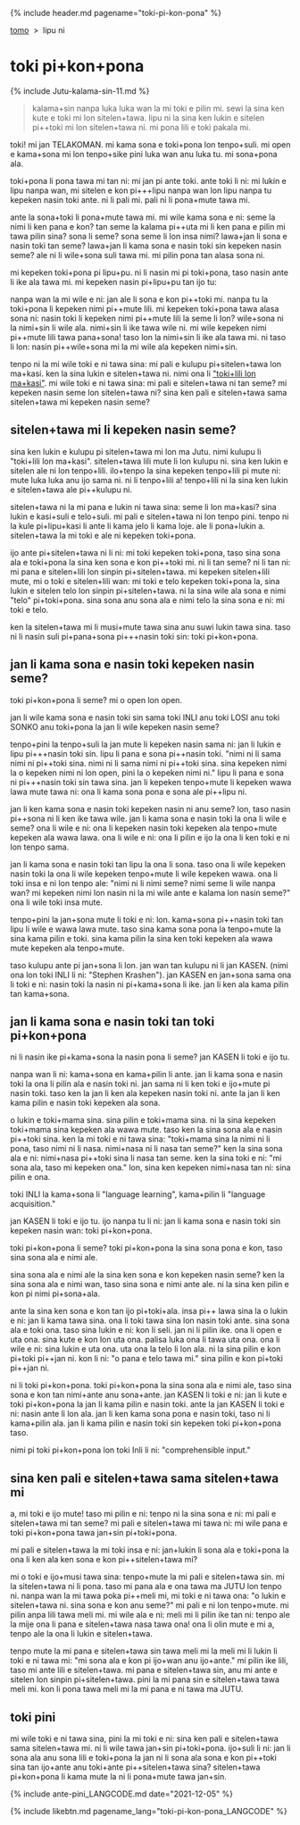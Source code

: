 {% include header.md pagename="toki-pi-kon-pona" %}

<span class="lp">

[tomo](https://joelthomastr.github.io/tokipona/README_LANGCODE)&nbsp;&nbsp;>&nbsp;&nbsp;lipu ni

# toki pi+kon+pona

{% include Jutu-kalama-sin-11.md %}

> kalama+sin nanpa luka luka wan la mi toki e pilin mi. sewi la sina ken kute e toki mi lon sitelen+tawa. lipu ni la sina ken lukin e sitelen pi++toki mi lon sitelen+tawa ni. mi pona lili e toki pakala mi.

toki! mi jan TELAKOMAN. mi kama sona e toki+pona lon tenpo+suli. mi open e kama+sona mi lon tenpo+sike pini luka wan anu luka tu. mi sona+pona ala.

toki+pona li pona tawa mi tan ni: mi jan pi ante toki. ante toki li ni: mi lukin e lipu nanpa wan, mi sitelen e kon pi+++lipu nanpa wan lon lipu nanpa tu kepeken nasin toki ante. ni li pali mi. pali ni li pona+mute tawa mi.

ante la sona+toki li pona+mute tawa mi. mi wile kama sona e ni: seme la nimi li ken pana e kon? tan seme la kalama pi++uta mi li ken pana e pilin mi tawa pilin sina? sona li seme? sona seme li lon insa nimi? lawa+jan li sona e nasin toki tan seme? lawa+jan li kama sona e nasin toki sin kepeken nasin seme? ale ni li wile+sona suli tawa mi. mi pilin pona tan alasa sona ni.

mi kepeken toki+pona pi lipu+pu. ni li nasin mi pi toki+pona, taso nasin ante li ike ala tawa mi. mi kepeken nasin pi+lipu+pu tan ijo tu:

nanpa wan la mi wile e ni: jan ale li sona e kon pi++toki mi. nanpa tu la toki+pona li kepeken nimi pi++mute lili. mi kepeken toki+pona tawa alasa sona ni: nasin toki li kepeken nimi pi++mute lili la seme li lon? wile+sona ni la nimi+sin li wile ala. nimi+sin li ike tawa wile ni. mi wile kepeken nimi pi++mute lili tawa pana+sona! taso lon la nimi+sin li ike ala tawa mi. ni taso li lon: nasin pi++wile+sona mi la mi wile ala kepeken nimi+sin.

tenpo ni la mi wile toki e ni tawa sina: mi pali e kulupu pi+sitelen+tawa lon ma+kasi. ken la sina lukin e sitelen+tawa ni. nimi ona li ["toki+lili lon ma+kasi"](https://joelthomastr.github.io/tokipona/toki-lili-lon-ma-kasi_LANGCODE). mi wile toki e ni tawa sina: mi pali e sitelen+tawa ni tan seme? mi kepeken nasin seme lon sitelen+tawa ni? sina ken pali e sitelen+tawa sama sitelen+tawa mi kepeken nasin seme?

## sitelen+tawa mi li kepeken nasin seme?

sina ken lukin e kulupu pi sitelen+tawa mi lon ma Jutu. nimi kulupu li "toki+lili lon ma+kasi". sitelen+tawa lili mute li lon kulupu ni. sina ken lukin e sitelen ale ni lon tenpo+lili. ilo+tenpo la sina kepeken tenpo+lili pi mute ni: mute luka luka anu ijo sama ni. ni li tenpo+lili a! tenpo+lili ni la sina ken lukin e sitelen+tawa ale pi++kulupu ni.

sitelen+tawa ni la mi pana e lukin ni tawa sina: seme li lon ma+kasi? sina lukin e kasi+suli e telo+suli. mi pali e sitelen+tawa ni lon tenpo pini. tenpo ni la kule pi+lipu+kasi li ante li kama jelo li kama loje. ale li pona+lukin a. sitelen+tawa la mi toki e ale ni kepeken toki+pona.

ijo ante pi+sitelen+tawa ni li ni: mi toki kepeken toki+pona, taso sina sona ala e toki+pona la sina ken sona e kon pi++toki mi. ni li tan seme? ni li tan ni: mi pana e sitelen+lili lon sinpin pi+sitelen+tawa. mi kepeken sitelen+lili mute, mi o toki e sitelen+lili wan: mi toki e telo kepeken toki+pona la, sina lukin e sitelen telo lon sinpin pi+sitelen+tawa. ni la sina wile ala sona e nimi "telo" pi+toki+pona. sina sona anu sona ala e nimi telo la sina sona e ni: mi toki e telo.   

ken la sitelen+tawa mi li musi+mute tawa sina anu suwi lukin tawa sina. taso ni li nasin suli pi+pana+sona pi+++nasin toki sin: toki pi+kon+pona.

## jan li kama sona e nasin toki kepeken nasin seme?

toki pi+kon+pona li seme? mi o open lon open.

jan li wile kama sona e nasin toki sin sama toki INLI anu toki LOSI anu toki SONKO anu toki+pona la jan li wile kepeken nasin seme?

tenpo+pini la tenpo+suli la jan mute li kepeken nasin sama ni: jan li lukin e lipu pi+++nasin toki sin. lipu li pana e sona pi++nasin toki. "nimi ni li sama nimi ni pi++toki sina. nimi ni li sama nimi ni pi++toki sina. sina kepeken nimi la o kepeken nimi ni lon open, pini la o kepeken nimi ni." lipu li pana e sona ni pi+++nasin toki sin tawa sina. jan li kepeken tenpo+mute li kepeken wawa lawa mute tawa ni: ona li kama sona pona e sona ale pi++lipu ni.

jan li ken kama sona e nasin toki kepeken nasin ni anu seme? lon, taso nasin pi++sona ni li ken ike tawa wile. jan li kama sona e nasin toki la ona li wile e seme? ona li wile e ni: ona li kepeken nasin toki kepeken ala tenpo+mute kepeken ala wawa lawa. ona li wile e ni: ona li pilin e ijo la ona li ken toki e ni lon tenpo sama.

jan li kama sona e nasin toki tan lipu la ona li sona. taso ona li wile kepeken nasin toki la ona li wile kepeken tenpo+mute li wile kepeken wawa. ona li toki insa e ni lon tenpo ale: "nimi ni li nimi seme? nimi seme li wile nanpa wan? mi kepeken nimi lon nasin ni la mi wile ante e kalama lon nasin seme?" ona li wile toki insa mute.

tenpo+pini la jan+sona mute li toki e ni: lon. kama+sona pi++nasin toki tan lipu li wile e wawa lawa mute. taso sina kama sona pona la tenpo+mute la sina kama pilin e toki. sina kama pilin la sina ken toki kepeken ala wawa mute kepeken ala tenpo+mute.

taso kulupu ante pi jan+sona li lon. jan wan tan kulupu ni li jan KASEN. (nimi ona lon toki INLI li ni: "<span class="lpdef">Stephen Krashen</span>"). jan KASEN en jan+sona sama ona li toki e ni: nasin toki la nasin ni pi+kama+sona li ike. jan li ken ala kama pilin tan kama+sona.

## jan li kama sona e nasin toki tan toki pi+kon+pona

ni li nasin ike pi+kama+sona la nasin pona li seme? jan KASEN li toki e ijo tu.

nanpa wan li ni: kama+sona en kama+pilin li ante. jan li kama sona e nasin toki la ona li pilin ala e nasin toki ni. jan sama ni li ken toki e ijo+mute pi nasin toki. taso ken la jan li ken ala kepeken nasin toki ni. ante la jan li ken kama pilin e nasin toki kepeken ala sona.

o lukin e toki+mama sina. sina pilin e toki+mama sina. ni la sina kepeken toki+mama sina kepeken ala wawa mute. taso ken la sina sona ala e nasin pi++toki sina. ken la mi toki e ni tawa sina: "toki+mama sina la nimi ni li pona, taso nimi ni li nasa. nimi+nasa ni li nasa tan seme?" ken la sina sona ala e ni: nimi+nasa pi++toki sina li nasa tan seme. ken la sina toki e ni: "mi sona ala, taso mi kepeken ona." lon, sina ken kepeken nimi+nasa tan ni: sina pilin e ona.

toki INLI la kama+sona li "<span class="lpdef">language learning</span>", kama+pilin li "<span class="lpdef">language acquisition</span>."

jan KASEN li toki e ijo tu. ijo nanpa tu li ni: jan li kama sona e nasin toki sin kepeken nasin wan: toki pi+kon+pona.

toki pi+kon+pona li seme? toki pi+kon+pona la sina sona pona e kon, taso sina sona ala e nimi ale.

sina sona ala e nimi ale la sina ken sona e kon kepeken nasin seme? ken la sina sona ala e nimi wan, taso sina sona e nimi ante ale. ni la sina ken pilin e kon pi nimi pi+sona+ala.

ante la sina ken sona e kon tan ijo pi+toki+ala. insa pi++ lawa sina la o lukin e ni: jan li kama tawa sina. ona li toki tawa sina lon nasin toki ante. sina sona ala e toki ona. taso sina lukin e ni: kon li seli. jan ni li pilin ike. ona li open e uta ona. sina kute e kon lon uta ona. palisa luka ona li tawa uta ona. ona li wile e ni: sina lukin e uta ona. uta ona la telo li lon ala. ni la sina pilin e kon pi+toki pi++jan ni. kon li ni: "o pana e telo tawa mi." sina pilin e kon pi+toki pi++jan ni.

ni li toki pi+kon+pona. toki pi+kon+pona la sina sona ala e nimi ale, taso sina sona e kon tan nimi+ante anu sona+ante. jan KASEN li toki e ni: jan li kute e toki pi+kon+pona la jan li kama pilin e nasin toki. ante la jan KASEN li toki e ni: nasin ante li lon ala. jan li ken kama sona pona e nasin toki, taso ni li kama+pilin ala. jan li kama pilin e nasin toki sin kepeken toki pi+kon+pona taso.

nimi pi toki pi+kon+pona lon toki Inli li ni: "<span class="lpdef">comprehensible input</span>."

## sina ken pali e sitelen+tawa sama sitelen+tawa mi

a, mi toki e ijo mute! taso mi pilin e ni: tenpo ni la sina sona e ni: mi pali e sitelen+tawa mi tan seme? mi pali e sitelen+tawa mi tawa ni: mi wile pana e toki pi+kon+pona tawa jan+sin pi+toki+pona.

mi pali e sitelen+tawa la mi toki insa e ni: jan+lukin li sona ala e toki+pona la ona li ken ala ken sona e kon pi++sitelen+tawa mi?

mi o toki e ijo+musi tawa sina: tenpo+mute la mi pali e sitelen+tawa sin. mi la sitelen+tawa ni li pona. taso mi pana ala e ona tawa ma JUTU lon tenpo ni. nanpa wan la mi tawa poka pi++meli mi, mi toki e ni tawa ona: "o lukin e sitelen+tawa ni. sina sona e kon anu seme?" mi pali e ni lon tenpo+mute. mi pilin anpa lili tawa meli mi. mi wile ala e ni: meli mi li pilin ike tan ni: tenpo ale la mije ona li pana e sitelen+tawa nasa tawa ona! ona li olin mute e mi a, tenpo ale la ona li lukin e sitelen+tawa.  

tenpo mute la mi pana e sitelen+tawa sin tawa meli mi la meli mi li lukin li toki e ni tawa mi: "mi sona ala e kon pi ijo+wan anu ijo+ante." mi pilin ike lili, taso mi ante lili e sitelen+tawa. mi pana e sitelen+tawa sin, anu mi ante e sitelen lon sinpin pi+sitelen+tawa. pini la mi pana sin e sitelen+tawa tawa meli mi. kon li pona tawa meli mi la mi pana e ni tawa ma JUTU.

## toki pini

mi wile toki e ni tawa sina, pini la mi toki e ni: sina ken pali e sitelen+tawa sama sitelen+tawa mi. ni li wile tawa jan+sin pi+toki+pona. ijo+suli li ni: jan li sona ala anu sona lili e toki+pona la jan ni li sona ala sona e kon pi++toki sina tan ijo+ante anu toki+ante pi++sitelen+tawa sina? sitelen+tawa pi+kon+pona li kama mute la ni li pona+mute tawa jan+sin.

{% include ante-pini_LANGCODE.md date="2021-12-05" %}

{% include likebtn.md pagename_lang="toki-pi-kon-pona_LANGCODE" %}
